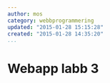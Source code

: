 ```yaml
---
author: mos
category: webbprogrammering
updated: "2015-01-28 15:15:28"
created: "2015-01-28 14:35:20"
...
```

Webapp labb 3
==================================

